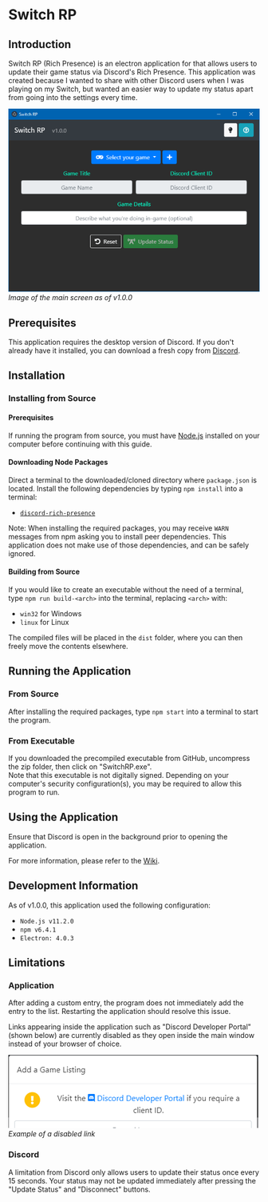 # Switch RP
## Introduction

Switch RP (Rich Presence) is an electron application for that allows users to update their game status via Discord's Rich Presence. This application was created because I wanted to share with other Discord users when I was playing on my Switch, but wanted an easier way to update my status apart from going into the settings every time.

![Switch RP main screen](./docs/readme/img/mainScreen.PNG)
<br>
_Image of the main screen as of v1.0.0_

## Prerequisites
This application requires the desktop version of Discord. If you don't already have it installed, you can download a fresh copy from [Discord](https://discordapp.com/download).

## Installation
### Installing from Source
#### Prerequisites
If running the program from source, you must have [Node.js](https://nodejs.org/) installed on your computer before continuing with this guide.

#### Downloading Node Packages
Direct a terminal to the downloaded/cloned directory where `package.json` is located. Install the following dependencies by typing `npm install` into a terminal:
* [`discord-rich-presence`](https://www.npmjs.com/package/discord-rich-presence)

Note: When installing the required packages, you may receive `WARN` messages from npm asking you to install peer dependencies. This application does not make use of those dependencies, and can be safely ignored.

#### Building from Source
If you would like to create an executable without the need of a terminal, type `npm run build-<arch>` into the terminal, replacing `<arch>` with:
* `win32` for Windows
* `linux` for Linux

The compiled files will be placed in the `dist` folder, where you can then freely move the contents elsewhere.

## Running the Application
### From Source
After installing the required packages, type `npm start` into a terminal to start the program.

### From Executable
If you downloaded the precompiled executable from GitHub, uncompress the zip folder, then click on "SwitchRP.exe". <br>
Note that this executable is not digitally signed. Depending on your computer's security configuration(s), you may be required to allow this program to run.

## Using the Application
Ensure that Discord is open in the background prior to opening the application.

For more information, please refer to the [Wiki](https://github.com/alairon/SwitchRP/wiki).

## Development Information
As of v1.0.0, this application used the following configuration:
* `Node.js v11.2.0`
* `npm v6.4.1`
* `Electron: 4.0.3`

## Limitations
### Application
After adding a custom entry, the program does not immediately add the entry to the list. Restarting the application should resolve this issue.

Links appearing inside the application such as "Discord Developer Portal" (shown below) are currently disabled as they open inside the main window instead of your browser of choice.

![Link issue](./docs/readme/img/KnownIssue2.png)
<br>
_Example of a disabled link_

### Discord
A limitation from Discord only allows users to update their status once every 15 seconds. Your status may not be updated immediately after pressing the "Update Status" and "Disconnect" buttons.
